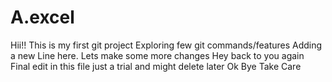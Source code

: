 # A.excel
Hii!! This is my first git project
Exploring few git commands/features
Adding a new Line here.
Lets make some more changes
Hey back to you again
Final edit in this file just a trial and might delete later
Ok Bye Take Care

